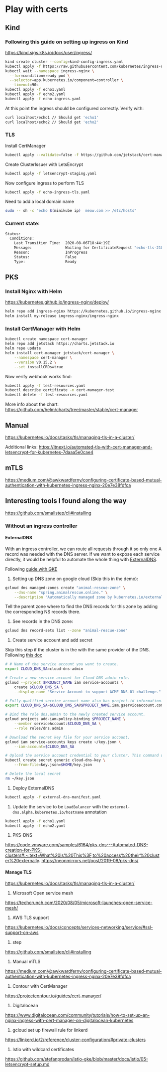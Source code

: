 # Play with certs

## Kind

### Following this guide on setting up ingress on Kind

https://kind.sigs.k8s.io/docs/user/ingress/

```bash
kind create cluster --config=kind-config-ingress.yaml
kubectl apply -f https://raw.githubusercontent.com/kubernetes/ingress-nginx/master/deploy/static/provider/kind/deploy.yaml
kubectl wait --namespace ingress-nginx \
  --for=condition=ready pod \
  --selector=app.kubernetes.io/component=controller \
  --timeout=90s
kubectl apply -f echo1.yaml
kubectl apply -f echo2.yaml
kubectl apply -f echo-ingress.yaml
```

At this point the ingress should be configured correctly. Verify with:

```bash
curl localhost/echo1 // Should get 'echo1'
curl localhost/echo2 // Should get 'echo2'
```

### TLS

Install CertManager

```bash
kubectl apply --validate=false -f https://github.com/jetstack/cert-manager/releases/download/v0.15.2/cert-manager.yaml
```

Create ClusterIssuer with LetsEncrypt

```bash
kubectl apply -f letsencrypt-staging.yaml
```

Now configure ingress to perform TLS

```bash
kubectl apply -f echo-ingress-tls.yaml
```

Need to add a local domain name

```bash
sudo -- sh -c "echo $(minikube ip)  meow.com >> /etc/hosts"
```

### Current state:

```bash
Status:
  Conditions:
    Last Transition Time:  2020-08-06T18:44:19Z
    Message:               Waiting for CertificateRequest "echo-tls-2180926147" to complete
    Reason:                InProgress
    Status:                False
    Type:                  Ready
```

## PKS

### Install Nginx with Helm

https://kubernetes.github.io/ingress-nginx/deploy/

```bash
helm repo add ingress-nginx https://kubernetes.github.io/ingress-nginx
helm install my-release ingress-nginx/ingress-nginx
```

### Install CertManager with Helm

```bash
kubectl create namespace cert-manager
helm repo add jetstack https://charts.jetstack.io
helm repo update
helm install cert-manager jetstack/cert-manager \
    --namespace cert-manager \
    --version v0.15.2 \
    --set installCRDs=true
```

Now verify webhook works find:

```bash
kubectl apply -f test-resources.yaml
kubectl describe certificate -n cert-manager-test
kubectl delete -f test-resources.yaml
```

More info about the chart: https://github.com/helm/charts/tree/master/stable/cert-manager

## Manual

https://kubernetes.io/docs/tasks/tls/managing-tls-in-a-cluster/


Additional links:
https://itnext.io/automated-tls-with-cert-manager-and-letsencrypt-for-kubernetes-7daaa5e0cae4


## mTLS

https://medium.com/@awkwardferny/configuring-certificate-based-mutual-authentication-with-kubernetes-ingress-nginx-20e7e38fdfca

## Interesting tools I found along the way
https://github.com/smallstep/cli#installing


### Without an ingress controller

#### ExternalDNS

With an ingress controller, we can route all requests through it so only one A record was needed with the DNS server. If we want to expose each service directly, it would be helpful to automate the whole thing with [ExternalDNS](https://github.com/kubernetes-sigs/external-dns).

Following [guide with GKE](https://github.com/kubernetes-sigs/external-dns/blob/master/docs/tutorials/gke.md)

1. Setting up DNS zone on google cloud (Skip this in the demo):

```bash
gcloud dns managed-zones create "animal-rescue-zone" \
    --dns-name "spring.animalrescue.online." \
    --description "Automatically managed zone by kubernetes.io/external-dns"
```

Tell the parent zone where to find the DNS records for this zone by adding the corresponding NS records there.

1. See records in the DNS zone:

```bash
gcloud dns record-sets list --zone "animal-rescue-zone"
```

1. Create service account and add secret

Skip this step if the cluster is in the with the same provider of the DNS. Following [this doc](https://knative.dev/docs/serving/using-external-dns-on-gcp/#set-up-externaldns)

```bash
# # Name of the service account you want to create.
export CLOUD_DNS_SA=cloud-dns-admin

# Create a new service account for Cloud DNS admin role.
gcloud --project $PROJECT_NAME iam service-accounts \
    create $CLOUD_DNS_SA \
    --display-name "Service Account to support ACME DNS-01 challenge."

# Fully-qualified service account name also has project-id information.
export CLOUD_DNS_SA=$CLOUD_DNS_SA@$PROJECT_NAME.iam.gserviceaccount.com

# Bind the role dns.admin to the newly created service account.
gcloud projects add-iam-policy-binding $PROJECT_NAME \
    --member serviceAccount:$CLOUD_DNS_SA \
    --role roles/dns.admin

# Download the secret key file for your service account.
gcloud iam service-accounts keys create ~/key.json \
    --iam-account=$CLOUD_DNS_SA

# Upload the service account credential to your cluster. This command uses the secret name cloud-dns-key, but you can choose a different name.
kubectl create secret generic cloud-dns-key \
    --from-file=key.json=$HOME/key.json

# Delete the local secret
rm ~/key.json
```

1. Deploy ExternalDNS

```bash
kubectl apply -f external-dns-manifest.yaml
```

1. Update the service to be `LoadBalancer` with the `external-dns.alpha.kubernetes.io/hostname` annotation

```bash
kubectl apply -f echo1.yaml
kubectl apply -f echo2.yaml
```

1. PKS-DNS

https://code.vmware.com/samples/6164/pks-dns---Automated-DNS-creation-for-PKS-clusters#:~:text=What%20Is%20This%3F,to%20access%20their%20cluster%20externally.
https://neonmirrors.net/post/2019-08/pks-dns/

#### Manage TLS

https://kubernetes.io/docs/tasks/tls/managing-tls-in-a-cluster/

1. Microsoft Open service mesh

https://techcrunch.com/2020/08/05/microsoft-launches-open-service-mesh/

1. AWS TLS support

https://kubernetes.io/docs/concepts/services-networking/service/#ssl-support-on-aws

1. step

https://github.com/smallstep/cli#installing

1. Manual mTLS

https://medium.com/@awkwardferny/configuring-certificate-based-mutual-authentication-with-kubernetes-ingress-nginx-20e7e38fdfca

1. Contour with CertManager

https://projectcontour.io/guides/cert-manager/

1. Digitalocean

https://www.digitalocean.com/community/tutorials/how-to-set-up-an-nginx-ingress-with-cert-manager-on-digitalocean-kubernetes

1. gcloud set up firewall rule for linkerd

https://linkerd.io/2/reference/cluster-configuration/#private-clusters

1. Istio with wildcard certificates

https://github.com/stefanprodan/istio-gke/blob/master/docs/istio/05-letsencrypt-setup.md